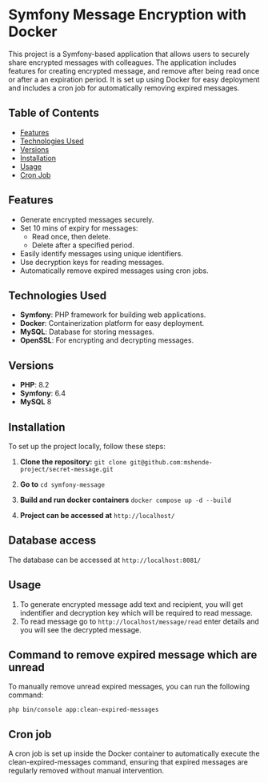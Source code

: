 # Symfony Message Encryption with Docker

This project is a Symfony-based application that allows users to securely share encrypted messages with colleagues. The application includes features for creating encrypted message, and remove after being read once or after a an expiration period. It is set up using Docker for easy deployment and includes a cron job for automatically removing expired messages.

## Table of Contents

- [Features](#features)
- [Technologies Used](#technologies-used)
- [Versions](#versions)
- [Installation](#installation)
- [Usage](#usage)
- [Cron Job](#cron-job)

## Features

- Generate encrypted messages securely.
- Set 10 mins of expiry for messages:
    - Read once, then delete.
    - Delete after a specified period.
- Easily identify messages using unique identifiers.
- Use decryption keys for reading messages.
- Automatically remove expired messages using cron jobs.

## Technologies Used

- **Symfony**: PHP framework for building web applications.
- **Docker**: Containerization platform for easy deployment.
- **MySQL**: Database for storing messages.
- **OpenSSL**: For encrypting and decrypting messages.

## Versions

- **PHP**: 8.2
- **Symfony**: 6.4
- **MySQL** 8

## Installation

To set up the project locally, follow these steps:

1. **Clone the repository:**
   ```git clone git@github.com:mshende-project/secret-message.git```
   
2. **Go to**
   ```cd symfony-message```

3. **Build and run docker containers**
    ```docker compose up -d --build```
   
4. **Project can be accessed at**
    ```http://localhost/```
   
## Database access
The database can be accessed at
```http://localhost:8081/```
   
## Usage
1. To generate encrypted message add text and recipient, you will get indentifier and decryption key which will be required to read message.
2. To read message go to ``http://localhost/message/read`` enter details and you will see the decrypted message.

## Command to remove expired message which are unread
   To manually remove unread expired messages, you can run the following command:

   ```php bin/console app:clean-expired-messages```
    
## Cron job
A cron job is set up inside the Docker container to automatically execute the clean-expired-messages command, ensuring that expired messages are regularly removed without manual intervention.

